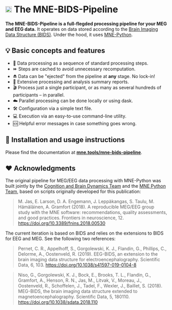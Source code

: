 # <img src="https://raw.github.com/mne-tools/mne-bids-pipeline/main/docs/source/assets/mne.svg" alt="MNE Logo" height="20"> The MNE-BIDS-Pipeline

<!--keep description in sync with pyproject.toml-->

<!--tagline-start-->
**The MNE-BIDS-Pipeline is a full-flegded processing pipeline for your MEG and
EEG data.** It operates on data stored according to the [Brain Imaging Data
Structure (BIDS)](https://bids.neuroimaging.io/). Under the hood, it uses [MNE-Python](https://mne.tools).

<!--tagline-end-->

## 💡 Basic concepts and features

<!--features-list-start-->

* 🐾 Data processing as a sequence of standard processing steps.
* ⏩ Steps are cached to avoid unnecessary recomputation.
* ⏏ Data can be "ejected" from the pipeline at **any** stage. No lock-in!
* 🧾 Extensive processing and analysis summary reports.
* 🎬 Process just a single participant, or as many as several hundreds of participants – in parallel.
* ☁️ Parallel processing can be done locally or using dask.
* 🛠 Configuration via a simple text file.
* 💻 Execution via an easy-to-use command-line utility.
* 🆘 Helpful error messages in case something goes wrong.

<!--features-list-end-->

## 📘 Installation and usage instructions

Please find the documentation at
[**mne.tools/mne-bids-pipeline**](https://mne.tools/mne-bids-pipeline).

## ❤ Acknowledgments

The original pipeline for MEG/EEG data processing with MNE-Python was built
jointly by the [Cognition and Brain Dynamics Team](https://brainthemind.com/)
and the [MNE Python Team](https://mne.tools), based on scripts originally
developed for this publication:

> M. Jas, E. Larson, D. A. Engemann, J. Leppäkangas, S. Taulu, M. Hämäläinen,
> A. Gramfort (2018). A reproducible MEG/EEG group study with the MNE software:
> recommendations, quality assessments, and good practices. Frontiers in
> neuroscience, 12. https://doi.org/10.3389/fnins.2018.00530

The current iteration is based on BIDS and relies on the extensions to BIDS
for EEG and MEG. See the following two references:

> Pernet, C. R., Appelhoff, S., Gorgolewski, K. J., Flandin, G.,
> Phillips, C., Delorme, A., Oostenveld, R. (2019). EEG-BIDS, an extension
> to the brain imaging data structure for electroencephalography. Scientific
> Data, 6, 103. https://doi.org/10.1038/s41597-019-0104-8

> Niso, G., Gorgolewski, K. J., Bock, E., Brooks, T. L., Flandin, G., Gramfort, A.,
> Henson, R. N., Jas, M., Litvak, V., Moreau, J., Oostenveld, R., Schoffelen, J.,
> Tadel, F., Wexler, J., Baillet, S. (2018). MEG-BIDS, the brain imaging data
> structure extended to magnetoencephalography. Scientific Data, 5, 180110.
> https://doi.org/10.1038/sdata.2018.110
